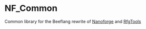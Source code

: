 # NF_Common
Common library for the Beeflang rewrite of [Nanoforge](https://github.com/Moneyl/Nanoforge) and [RfgTools](https://github.com/Moneyl/RfgTools)
